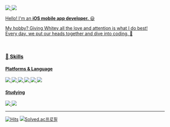 <a href="https://velog.io/@rlarjsdn3/posts" target="_blank"><img src="https://img.shields.io/badge/Blog-20C997?style=for-the-badge&logo=Velog&logoColor=white"/>
<a href="rlarjsdn3@naver.com" target="_blank"><img src="https://img.shields.io/badge/rlarjsdn3@naver.com-EA4335?style=for-the-badge&logo=Gmail&logoColor=white">

Hello! I'm an **iOS mobile app developer.** 😃

My hobby? Giving Whitey all the love and attention is what I do best! <br>
Every day, we put our heads together and dive into coding. 🤣

</br>


### 📡 Skills

#### Platforms & Language

<a href="" target="_blank"><img src="https://img.shields.io/badge/iOS-000000?style=flat-square&logo=Apple&logoColor=white"/>
<a href="" target="_blank"><img src="https://img.shields.io/badge/Swift-F05138?style=flat-square&logo=Swift&logoColor=white"/>
<a href="" target="_blank"><img src="https://img.shields.io/badge/RxSwift-B7178C?style=flat-square&logo=ReactiveX&logoColor=white"/>
<a href="" target="_blank"><img src="https://img.shields.io/badge/ReactorKit-09D3AC?style=flat-square&logo=Preact&logoColor=white"/>
<a href="" target="_blank"><img src="https://img.shields.io/badge/Xcode-147EFB?style=flat-square&logo=Xcode&logoColor=white"/>
<a href="" target="_blank"><img src="https://img.shields.io/badge/Realm-39477F?style=flat-square&logo=Realm&logoColor=#39477F"/>

#### Studying

<a href="" target="_blank"><img src="https://img.shields.io/badge/Android-34A853?style=flat-square&logo=Android&logoColor=white"/>
<a href="" target="_blank"><img src="https://img.shields.io/badge/Kotlin-7F52FF?style=flat-square&logo=Kotlin&logoColor=white"/>

---

[![Hits](https://hits.seeyoufarm.com/api/count/incr/badge.svg?url=https%3A%2F%2Fgithub.com%2Frlarjsdn3&count_bg=%2379C83D&title_bg=%23555555&icon=&icon_color=%23E7E7E7&title=hits&edge_flat=false)](https://hits.seeyoufarm.com)
[![Solved.ac프로필](http://mazassumnida.wtf/api/mini/generate_badge?boj=rlaansdj3)](https://solved.ac/rlaansdj3)
